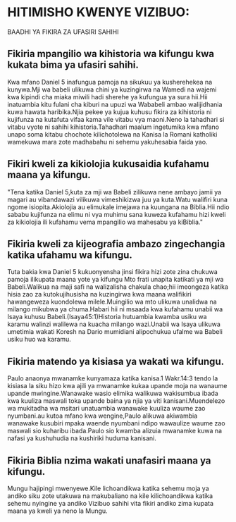 # HITIMISHO KWENYE VIZIBUO:

BAADHI YA FIKIRA ZA UFASIRI SAHIHI

## Fikiria mpangilio wa kihistoria wa kifungu kwa kukata bima ya ufasiri sahihi.

Kwa mfano Daniel 5 inafungua pamoja na sikukuu ya kusherehekea na
kunywa.Mji wa babeli ulikuwa chini ya kuzingirwa na Wamedi na wajemi kwa
kipindi cha miaka miwili hadi sherehe ya kufungua ya sura hii.Hii
inatuambia kitu fulani cha kiburi na upuzi wa Wababeli ambao
walijidhania kuwa hawata haribika.Njia pekee ya kujua kuhusu fikira za
kihistoria ni kujifunza na kutafuta vifaa kama vile vitabu vya
maoni.Neno la tahadhari si vitabu vyote ni sahihi kihistoria.Tahadhari
maalum ingetumika kwa mfano unapo soma kitabu chochote kilichotolewa na
Kanisa la Romani katholiki wamekuwa mara zote madhabahu ni sehemu
yakuhesabia faida yao.

## Fikiri kweli za kikiolojia kukusaidia kufahamu maana ya kifungu.

\"Tena katika Daniel 5,kuta za mji wa Babeli zilikuwa nene ambayo jamii
ya magari au vibandawazi vilikuwa vimeshikizwa juu ya kuta.Watu walifiri
kuna ngome isiopita.Akiolojia au elimukale imejawa na kuungana na
Biblia.Hii ndio sababu kujifunza na elimu ni vya muhimu sana kuweza
kufahamu hizi kweli za kikiolojia ili kufahamu vema mpangilio wa
mahesabu ya kiBiblia.\"

## Fikiria kweli za kijeografia ambazo zingechangia katika ufahamu wa kifungu.

Tuta bakia kwa Daniel 5 kukuonyensha jinsi fikira hizi zote zina chukuwa
pamoja ilikupata maana yote ya kifungu Mto frati unapita katikati ya mji
wa Babeli.Walikua na maji safi na walizalisha chakula chao;hii imeongeza
katika hisia zao za kutokujihusisha na kuzingirwa kwa maana walifikiri
hawangeweza kuondolewa milele.Muingilio wa mto ulikuwa unalidwa na
milango mikubwa ya chuma.Habari hii ni msaada kwa kufahamu unabii wa
Isaya kuhusu Babeli.(Isaya45:1)Historia hutuambia kwamba usiku wa karamu
walinzi walilewa na kuacha milango wazi.Unabii wa Isaya ulikuwa umetimia
wakati Koresh na Dario mumidiani alipochukua ufalme wa Babeli usiku huo
wa karamu.

## Fikiria matendo ya kisiasa ya wakati wa kifungu.

Paulo anaonya mwanamke kunyamaza katika kanisa.1 Wakr.14:3 tendo la
kisiasa la siku hizo kwa ajili ya mwanamke kukaa upande moja na wanaume
upande mwingine.Wanawake wasio elimika walikuwa wakisumbua ibada kwa
kuuliza maswali toka upande baina ya njia ya viti kanisani.Muendelezo wa
mukitadha wa msitari unatuambia wanawake kuuliza waume zao nyumbani.au
kutoa mfano kwa wengine,Paulo alikuwa akiwambia wanawake kusubiri mpaka
waende nyumbani ndipo wawaulize waume zao maswali sio kuharibu
ibada.Paulo sio kwamba alizuia mwanamke kuwa na nafasi ya kushuhudia na
kushiriki huduma kanisani.

## Fikiria Biblia nzima wakati unafasiri maana ya kifungu.

Mungu hajipingi mwenyewe.Kile lichoandikwa katika sehemu moja ya andiko
siku zote utakuwa na makubaliano na kile kilichoandikwa katika sehemu
nyingine ya andiko Vizibuo sahihi vita fikiri andiko zima kupata maana
ya kweli ya neno la Mungu.
